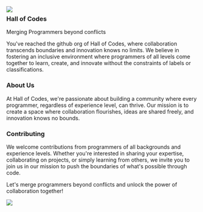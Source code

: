 <img src="https://avatars.githubusercontent.com/u/93744673?s=200&v=4" align="left" >

### Hall of Codes

Merging Programmers beyond conflicts

You've reached the github org of Hall of Codes, where collaboration transcends boundaries and innovation knows no limits. We believe in fostering an inclusive environment where programmers of all levels come together to learn, create, and innovate without the constraints of labels or classifications.

### About Us

At Hall of Codes, we're passionate about building a community where every programmer, regardless of experience level, can thrive. Our mission is to create a space where collaboration flourishes, ideas are shared freely, and innovation knows no bounds.

### Contributing

We welcome contributions from programmers of all backgrounds and experience levels. Whether you're interested in sharing your expertise, collaborating on projects, or simply learning from others, we invite you to join us in our mission to push the boundaries of what's possible through code.

Let's merge programmers beyond conflicts and unlock the power of collaboration together!

 <img align="center" src="https://capsule-render.vercel.app/api?type=waving&color=gradient&height=80&section=footer">
